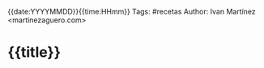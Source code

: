 {{date:YYYYMMDD}}{{time:HHmm}}
Tags: #recetas
Author: Ivan Martínez <martinezaguero.com>

# {{title}}


